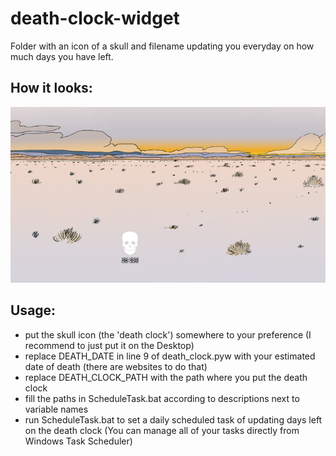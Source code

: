 # death-clock-widget
 Folder with an icon of a skull and filename updating you everyday on how much days you have left.

## How it looks:
 ![](ss.png)

## Usage:
- put the skull icon (the 'death clock') somewhere to your preference (I recommend to just put it on the Desktop)
- replace DEATH_DATE in line 9 of death_clock.pyw with your estimated date of death (there are websites to do that)
- replace DEATH_CLOCK_PATH with the path where you put the death clock
- fill the paths in ScheduleTask.bat according to descriptions next to variable names
- run ScheduleTask.bat to set a daily scheduled task of updating days left on the death clock (You can manage all of your tasks directly from Windows Task Scheduler)
